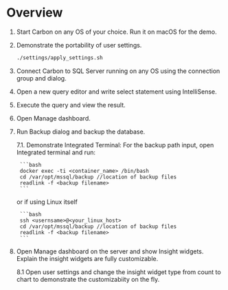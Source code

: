 # Overview

1. Start Carbon on any OS of your choice. Run it on macOS for the demo. 
2. Demonstrate the portability of user settings.
    ```bash
    ./settings/apply_settings.sh 
    ```
3. Connect Carbon to SQL Server running on any OS using the connection group and dialog.
4. Open a new query editor and write select statement using IntelliSense.
5. Execute the query and view the result. 
6. Open Manage dashboard.
7. Run Backup dialog and backup the database.
    
    7.1. Demonstrate Integrated Terminal: For the backup path input, open Integrated terminal and run:

        ```bash
        docker exec -ti <container_name> /bin/bash
        cd /var/opt/mssql/backup //location of backup files
        readlink -f <backup filename>
        ```
    
    or if using Linux itself
    
        ```bash
        ssh <usernsame>@<your_linux_host>
        cd /var/opt/mssql/backup //location of backup files
        readlink -f <backup filename>
        ```
8. Open Manage dashboard on the server and show Insight widgets. Explain the insight widgets are fully customizable.
    
    8.1 Open user settings and change the insight widget type from count to chart to demonstrate the customizabiity on the fly.
